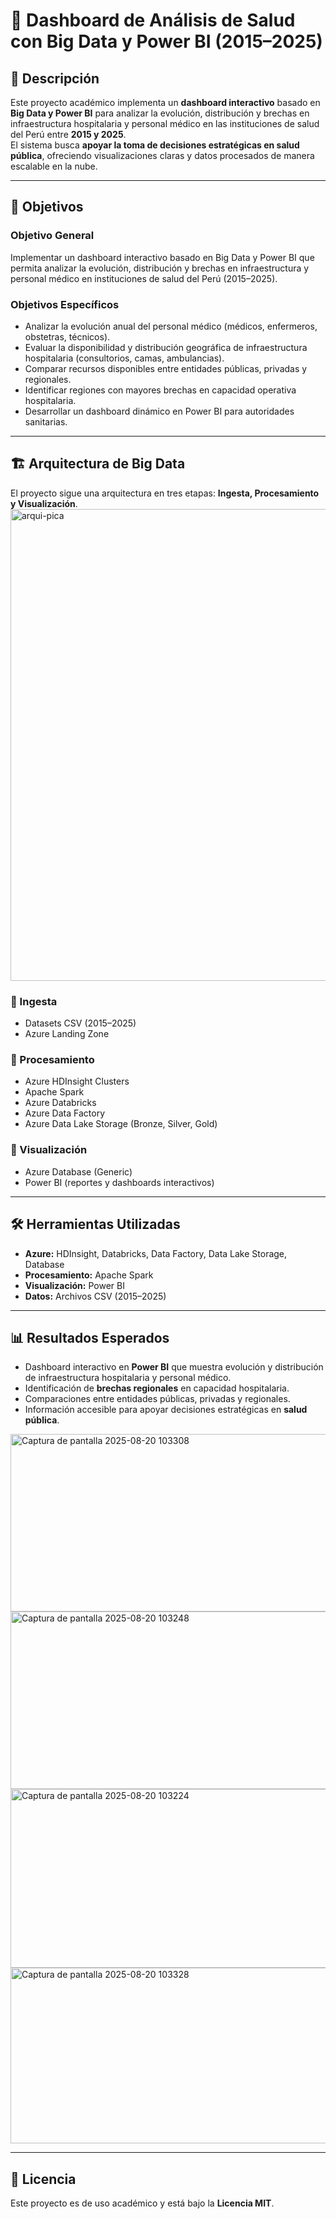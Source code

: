 # 🏥 Dashboard de Análisis de Salud con Big Data y Power BI (2015–2025)

## 📌 Descripción
Este proyecto académico implementa un **dashboard interactivo** basado en **Big Data y Power BI** para analizar la evolución, distribución y brechas en infraestructura hospitalaria y personal médico en las instituciones de salud del Perú entre **2015 y 2025**.  
El sistema busca **apoyar la toma de decisiones estratégicas en salud pública**, ofreciendo visualizaciones claras y datos procesados de manera escalable en la nube.

---

## 🎯 Objetivos

### Objetivo General
Implementar un dashboard interactivo basado en Big Data y Power BI que permita analizar la evolución, distribución y brechas en infraestructura y personal médico en instituciones de salud del Perú (2015–2025).

### Objetivos Específicos
- Analizar la evolución anual del personal médico (médicos, enfermeros, obstetras, técnicos).  
- Evaluar la disponibilidad y distribución geográfica de infraestructura hospitalaria (consultorios, camas, ambulancias).  
- Comparar recursos disponibles entre entidades públicas, privadas y regionales.  
- Identificar regiones con mayores brechas en capacidad operativa hospitalaria.  
- Desarrollar un dashboard dinámico en Power BI para autoridades sanitarias.  

---

## 🏗️ Arquitectura de Big Data

El proyecto sigue una arquitectura en tres etapas: **Ingesta, Procesamiento y Visualización**.
<img width="1024" height="755" alt="arqui-pica" src="https://github.com/user-attachments/assets/5196aa4a-9530-4127-b977-a0baeb7763ac" />


### 🔹 Ingesta
- Datasets CSV (2015–2025)  
- Azure Landing Zone  

### 🔹 Procesamiento
- Azure HDInsight Clusters  
- Apache Spark  
- Azure Databricks  
- Azure Data Factory  
- Azure Data Lake Storage (Bronze, Silver, Gold)  

### 🔹 Visualización
- Azure Database (Generic)  
- Power BI (reportes y dashboards interactivos)  

---

## 🛠️ Herramientas Utilizadas
- **Azure:** HDInsight, Databricks, Data Factory, Data Lake Storage, Database  
- **Procesamiento:** Apache Spark  
- **Visualización:** Power BI  
- **Datos:** Archivos CSV (2015–2025)  

---

## 📊 Resultados Esperados
- Dashboard interactivo en **Power BI** que muestra evolución y distribución de infraestructura hospitalaria y personal médico.  
- Identificación de **brechas regionales** en capacidad hospitalaria.  
- Comparaciones entre entidades públicas, privadas y regionales.  
- Información accesible para apoyar decisiones estratégicas en **salud pública**.

<img width="530" height="284" alt="Captura de pantalla 2025-08-20 103308" src="https://github.com/user-attachments/assets/9a1f755f-91ca-4d8e-adc9-67d68f0f3523" />
<img width="508" height="284" alt="Captura de pantalla 2025-08-20 103248" src="https://github.com/user-attachments/assets/889b31d1-3a43-47ee-8ab2-d004eb5ef9c8" />
<img width="515" height="286" alt="Captura de pantalla 2025-08-20 103224" src="https://github.com/user-attachments/assets/95d80943-5bc9-4aa1-b49b-ec002bfea27a" />
<img width="514" height="281" alt="Captura de pantalla 2025-08-20 103328" src="https://github.com/user-attachments/assets/0e96a3ed-0c12-40ed-9490-053b21852fb5" />


---

## 📄 Licencia
Este proyecto es de uso académico y está bajo la **Licencia MIT**.
